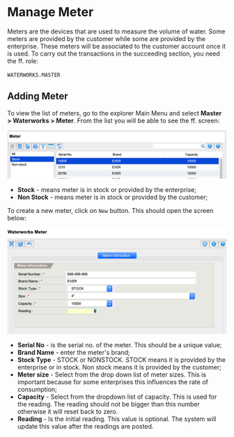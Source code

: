 <style>
.table1 th:first-child  {
	width: 100px;
}
.table1 td {
	vertical-align: top;
	font-size:11px;
}
</style>

# Manage Meter #

Meters are the devices that are used to measure the volume of water. Some meters are provided by the customer while some are provided by the enterprise. These meters will be associated to the customer account once it is used. To carry out the transactions in the  succeeding section, you need the ff. role:

`WATERWORKS.MASTER`

## Adding Meter ##
To view the list of meters, go to the explorer Main Menu and select __Master > Waterworks > Meter__.  From the list you will be able to see the ff. screen:

![alt text][meterlist] 

- __Stock__ - means meter is in stock or provided by the enterprise;
- __Non Stock__ - means meter is in stock or provided by the customer;

To create a new meter, click on `New` button. This should open the screen below:

![alt text][meter] 

- __Serial No__ - is the serial no. of the meter. This should be a unique value;
- __Brand Name__ - enter the meter's brand;
- __Stock Type__ - STOCK or NONSTOCK. STOCK means it is provided by the enterprise or in stock. Non stock means it is provided by the customer;
- __Meter size__ - Select from the drop down list of meter sizes. This is important because for some enterprises this influences the rate of consumption;
- __Capacity__ - Select from the dropdown list of capacity. This is used for the reading. The reading should not be bigger than this number otherwise it will reset back to zero.
- __Reading__ - Is the initial reading. This value is optional. The system will update this value after the readings are posted. 


[meterlist]: ./images/meterlist.png
[meter]: ./images/meter.png
